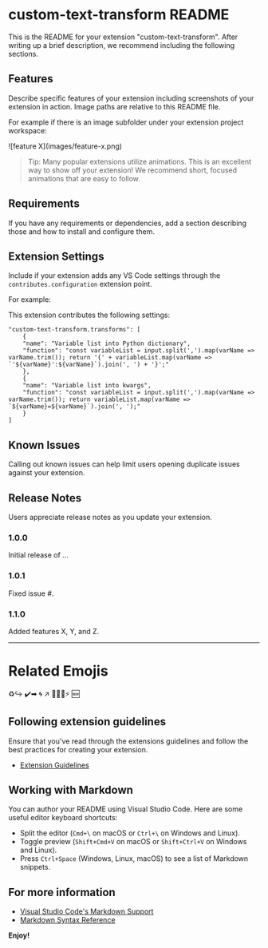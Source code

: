 # custom-text-transform README

This is the README for your extension "custom-text-transform". After writing up a brief description, we recommend including the following sections.

## Features

Describe specific features of your extension including screenshots of your extension in action. Image paths are relative to this README file.

For example if there is an image subfolder under your extension project workspace:

\!\[feature X\]\(images/feature-x.png\)

> Tip: Many popular extensions utilize animations. This is an excellent way to show off your extension! We recommend short, focused animations that are easy to follow.

## Requirements

If you have any requirements or dependencies, add a section describing those and how to install and configure them.

## Extension Settings

Include if your extension adds any VS Code settings through the `contributes.configuration` extension point.

For example:

This extension contributes the following settings:

    "custom-text-transform.transforms": [
        {
        "name": "Variable list into Python dictionary",
        "function": "const variableList = input.split(',').map(varName => varName.trim()); return '{' + variableList.map(varName => `'${varName}':${varName}`).join(', ') + '}';"
        },
        {
        "name": "Variable list into kwargs",
        "function": "const variableList = input.split(',').map(varName => varName.trim()); return variableList.map(varName => `${varName}=${varName}`).join(', ');"
        }
    ]





## Known Issues

Calling out known issues can help limit users opening duplicate issues against your extension.

## Release Notes

Users appreciate release notes as you update your extension.

### 1.0.0

Initial release of ...

### 1.0.1

Fixed issue #.

### 1.1.0

Added features X, Y, and Z.

---

# Related Emojis

♻↪️
✔️➡
🌀
↗
🌟✨💫⚡
🆕

## Following extension guidelines

Ensure that you've read through the extensions guidelines and follow the best practices for creating your extension.

* [Extension Guidelines](https://code.visualstudio.com/api/references/extension-guidelines)

## Working with Markdown

You can author your README using Visual Studio Code. Here are some useful editor keyboard shortcuts:

* Split the editor (`Cmd+\` on macOS or `Ctrl+\` on Windows and Linux).
* Toggle preview (`Shift+Cmd+V` on macOS or `Shift+Ctrl+V` on Windows and Linux).
* Press `Ctrl+Space` (Windows, Linux, macOS) to see a list of Markdown snippets.

## For more information

* [Visual Studio Code's Markdown Support](http://code.visualstudio.com/docs/languages/markdown)
* [Markdown Syntax Reference](https://help.github.com/articles/markdown-basics/)

**Enjoy!**
